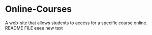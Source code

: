 # Online-Courses
A web-site that allows students to access for a specific course online.
 README FILE
 eeee 
 new text